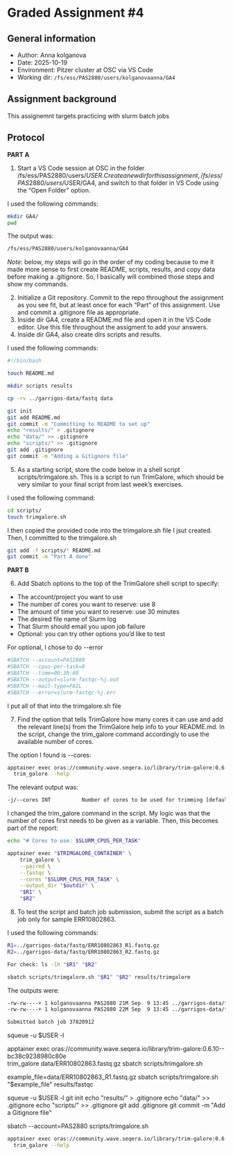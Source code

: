 
# Graded Assignment #4

## General information

- Author: Anna kolganova
- Date: 2025-10-19
- Environment: Pitzer cluster at OSC via VS Code
- Working dir: `/fs/ess/PAS2880/users/kolganovaanna/GA4`

## Assignment background

This assignemnt targets practicing with slurm batch jobs

## Protocol

**PART A**

1. Start a VS Code session at OSC in the folder /fs/ess/PAS2880/users/$USER. Create a new dir for this assignment, /fs/ess/PAS2880/users/$USER/GA4, and switch to that folder in VS Code using the “Open Folder” option.

I used the following commands: 

```bash
mkdir GA4/
pwd
```

The output was:

```bash
/fs/ess/PAS2880/users/kolganovaanna/GA4
```

*Note*: below, my steps will go in the order of my coding because to me it made more sense to first create README, scripts, results, and copy data before making a .gitignore. So, I basically will combined those steps and show my commands. 

2. Initialize a Git repository. Commit to the repo throughout the assignment as you see fit, but at least once for each “Part” of this assignment. Use and commit a .gitignore file as appropriate.
3. Inside dir GA4, create a README.md file and open it in the VS Code editor. Use this file throughout the assigment to add your answers.
4. Inside dir GA4, also create dirs scripts and results. 


I used the following commands:

```bash
#!/bin/bash

touch README.md

mkdir scripts results

cp -rv ../garrigos-data/fastq data

git init
git add README.md
git commit -m "Committing to README to set up"
echo "results/" > .gitignore
echo "data/" >> .gitignore
echo "scripts/" >> .gitignore
git add .gitignore
git commit -m "Adding a Gitignore file"
```

5. As a starting script, store the code below in a shell script scripts/trimgalore.sh. This is a script to run TrimGalore, which should be very similar to your final script from last week’s exercises.

I used the following command:

```bash
cd scripts/
touch trimgalore.sh
```

I then copied the provided code into the trimgalore.sh file I jsut created. Then, I committed to the trimgalore.sh 

```bash
git add -f scripts/* README.md
git commit -m "Part A done"
```


**PART B**

6. Add Sbatch options to the top of the TrimGalore shell script to specify:

- The account/project you want to use
- The number of cores you want to reserve: use 8
- The amount of time you want to reserve: use 30 minutes
- The desired file name of Slurm log
- That Slurm should email you upon job failure
- Optional: you can try other options you’d like to test

For optional, I chose to do --error

```bash
#SBATCH --account=PAS2880
#SBATCH --cpus-per-task=8
#SBATCH --time=00:30:00
#SBATCH --output=slurm-fastqc-%j.out
#SBATCH --mail-type=FAIL
#SBATCH --error=slurm-fastqc-%j.err
```

I put all of that into the trimgalore.sh file 


7. Find the option that tells TrimGalore how many cores it can use and add the relevant line(s) from the TrimGalore help info to your README.md. In the script, change the trim_galore command accordingly to use the available number of cores.

The option I found is --cores:

```bash
apptainer exec oras://community.wave.seqera.io/library/trim-galore:0.6.10--bc38c9238980c80e \
  trim_galore --help
```

The relevant output was:

```bash
-j/--cores INT          Number of cores to be used for trimming [default: 1].
```

I changed the trim_galore command in the script. My logic was that the number of cores first needs to be given as a variable. Then, this becomes part of the report: 

```bash
echo "# Cores to use: $SLURM_CPUS_PER_TASK"

apptainer exec "$TRIMGALORE_CONTAINER" \
    trim_galore \
    --paired \
    --fastqc \
    --cores "$SLURM_CPUS_PER_TASK" \
    --output_dir "$outdir" \
    "$R1" \
    "$R2"
```
8. To test the script and batch job submission, submit the script as a batch job only for sample ERR10802863.

I used the following commands:

```bash
R1=../garrigos-data/fastq/ERR10802863_R1.fastq.gz
R2=../garrigos-data/fastq/ERR10802863_R2.fastq.gz

For check: ls -lh "$R1" "$R2"

sbatch scripts/trimgalore.sh "$R1" "$R2" results/trimgalore
```
The outputs were:

```bash
-rw-rw----+ 1 kolganovaanna PAS2880 21M Sep  9 13:45 ../garrigos-data/fastq/ERR10802863_R1.fastq.gz
-rw-rw----+ 1 kolganovaanna PAS2880 22M Sep  9 13:45 ../garrigos-data/fastq/ERR10802863_R2.fastq.gz

Submitted batch job 37820912
```
squeue -u $USER -l



apptainer exec oras://community.wave.seqera.io/library/trim-galore:0.6.10--bc38c9238980c80e \
  trim_galore data/ERR10802863.fastq.gz
sbatch scripts/trimgalore.sh

example_file=data/ERR10802863_R1.fastq.gz
sbatch scripts/trimgalore.sh "$example_file" results/fastqc

squeue -u $USER -l
git init
echo "results/" > .gitignore
echo "data/" >> .gitignore
echo "scripts/" >> .gitignore
git add .gitignore
git commit -m "Add a Gitignore file"

sbatch --account=PAS2880 scripts/trimgalore.sh

```bash
apptainer exec oras://community.wave.seqera.io/library/trim-galore:0.6.10--bc38c9238980c80e \
  trim_galore --help
```
